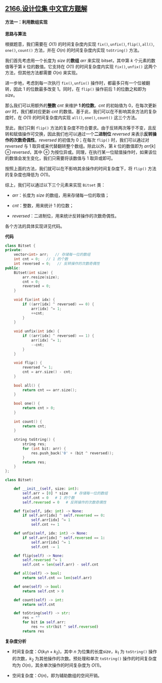 ## [2166.设计位集 中文官方题解](https://leetcode.cn/problems/design-bitset/solutions/100000/she-ji-wei-ji-by-leetcode-solution-w8qh)

#### 方法一：利用数组实现

**思路与算法**

根据题意，我们需要在 $O(1)$ 的时间复杂度内实现 $\texttt{fix()}, \texttt{unfix()}, \texttt{flip()}, \texttt{all()}, \texttt{one()}, \texttt{count()}$ 方法，并在 $O(n)$ 的时间复杂度内实现 $\texttt{toString()}$ 方法。

我们首先考虑用一个长度为 $\textit{size}$ 的**数组** $\textit{arr}$ 来实现 bitset，其中第 $k$ 个元素的数值等于第 $k$ 位的数值。它支持在 $O(1)$ 的时间复杂度内实现 $\texttt{fix()}, \texttt{unfix()}$ 这两个方法，但其他方法都需要 $O(n)$ 来实现。

进一步地，考虑到每一次执行 $\texttt{fix()}, \texttt{unfix()}$ 操作时，都最多只有一个位被翻转，因此 $1$ 的位数最多改变 $1$。同时，在 $\texttt{flip()}$ 操作前后 $1$ 的位数之和即为 $\textit{size}$。

那么我们可以用额外的**整数** $\textit{cnt}$ 来维护 **$1$ 的位数**。$\textit{cnt}$ 的初始值为 $0$，在每次更新 $\textit{arr}$ 时，我们都对应更新 $\textit{cnt}$ 的数值。基于此，我们可以在不影响其余方法的复杂度时，在 $O(1)$ 的时间复杂度内实现 $\texttt{all()}, \texttt{one()}, \texttt{count()}$ 这三个方法。

至此，我们只剩 $\texttt{flip()}$ 方法的复杂度不符合要求。由于反转两次等于不变，且反转和赋值操作可交换，因此我们也可以通过一个**二进制位** $\textit{reversed}$ 来表示**反转操作的次数奇偶性**。$\textit{reversed}$ 的初值为 $0$；在每次 $\texttt{flip()}$ 时，我们可以通过对 $\textit{reversed}$ 与 $1$ 取异或来代替翻转整个数组。除此以外，第 $k$ 位的数值即为 $\textit{arr}[k] \oplus \textit{reversed}$，其中 $\oplus$ 为按位异或。同理，在执行某一位赋值操作时，如果该位的数值会发生变化，我们只需要将该数值与 $1$ 取异或即可。

按照上面的方法，我们就可以在不影响其余操作的时间复杂度下，将 $\texttt{flip()}$ 方法的复杂度也降低为 $O(1)$。

综上，我们可以通过以下三个元素来实现 $\texttt{Bitset}$ 类：

- $\textit{arr}$：长度为 $\textit{size}$ 的数组，用来存储每一位的取值；

- $\textit{cnt}$：整数，用来统计 $1$ 的位数；

- $\textit{reversed}$：二进制位，用来统计反转操作的次数奇偶性。

各个方法的具体实现详见代码。

**代码**

```C++ [sol1-C++]
class Bitset {
private:
    vector<int> arr;   // 存储每一位的数组
    int cnt = 0;   // 1 的个数
    int reversed = 0;   // 反转操作的次数奇偶性
public:
    Bitset(int size) {
        arr.resize(size);
        cnt = 0;
        reversed = 0;
    }
    
    void fix(int idx) {
        if ((arr[idx] ^ reversed) == 0) {
            arr[idx] ^= 1;
            ++cnt;
        }
    }
    
    void unfix(int idx) {
        if ((arr[idx] ^ reversed) == 1) {
            arr[idx] ^= 1;
            --cnt;
        }
    }
    
    void flip() {
        reversed ^= 1;
        cnt = arr.size() - cnt;
    }
    
    bool all() {
        return cnt == arr.size();
    }
    
    bool one() {
        return cnt > 0;
    }
    
    int count() {
        return cnt;
    }
    
    string toString() {
        string res;
        for (int bit: arr) {
            res.push_back('0' + (bit ^ reversed));
        }
        return res;
    }
};
```


```Python [sol1-Python3]
class Bitset:

    def __init__(self, size: int):
        self.arr = [0] * size   # 存储每一位的数组
        self.cnt = 0   # 1 的个数
        self.reversed = 0   # 反转操作的次数奇偶性

    def fix(self, idx: int) -> None:
        if self.arr[idx] ^ self.reversed == 0:
            self.arr[idx] ^= 1
            self.cnt += 1

    def unfix(self, idx: int) -> None:
        if self.arr[idx] ^ self.reversed == 1:
            self.arr[idx] ^= 1
            self.cnt -= 1

    def flip(self) -> None:
        self.reversed ^= 1
        self.cnt = len(self.arr) - self.cnt

    def all(self) -> bool:
        return self.cnt == len(self.arr)

    def one(self) -> bool:
        return self.cnt > 0

    def count(self) -> int:
        return self.cnt

    def toString(self) -> str:
        res = ""
        for bit in self.arr:
            res += str(bit ^ self.reversed) 
        return res
```


**复杂度分析**

- 时间复杂度：$O(k_1n + k_2)$，其中 $n$ 为位集的长度$\textit{size}$，$k_1$ 为 $\texttt{toString()}$ 操作的次数，$k_2$ 为其他操作的次数。预处理和单次 $\texttt{toString()}$ 操作的时间复杂度均为 $O(n)$，其余单次操作的时间复杂度为 $O(1)$。

- 空间复杂度：$O(n)$，即为辅助数组的空间开销。